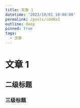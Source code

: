 ```yaml
---
title: 文章 1
datetime: '2023/10/01 10:00:00'
permalink: /posts/cd49a3
outline: deep
pinned: true
tags:
  - 文章
---
```


# 文章 1

## 二级标题

### 三级标题
